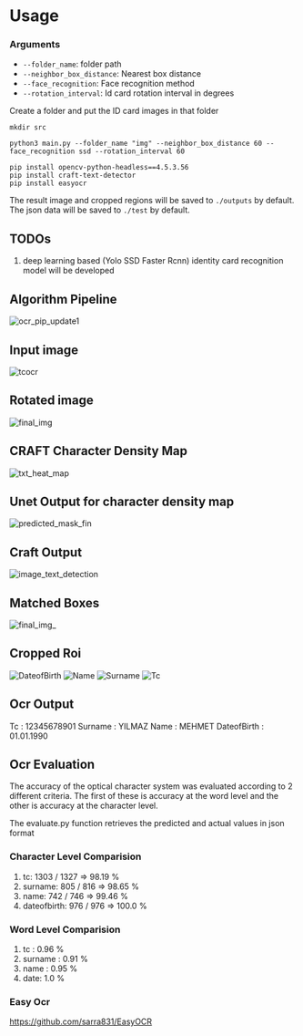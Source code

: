 # Usage
### Arguments
* `--folder_name`: folder path
* `--neighbor_box_distance`: Nearest box distance 
* `--face_recognition`: Face recognition method 
* `--rotation_interval`: Id card rotation interval in degrees

Create a folder and put the ID card images in that folder
``` 
mkdir src
``` 

``` 
python3 main.py --folder_name "img" --neighbor_box_distance 60 --face_recognition ssd --rotation_interval 60
```

```
pip install opencv-python-headless==4.5.3.56
pip install craft-text-detector
pip install easyocr
```

The result image and cropped regions will be saved to `./outputs` by default.
The json data will be saved to `./test` by default.

## TODOs
1. deep learning based (Yolo SSD Faster Rcnn) identity card recognition model will be developed


## Algorithm Pipeline
![ocr_pip_update1](https://user-images.githubusercontent.com/47300390/158075210-1ed286a2-f8ee-4007-b158-51fcc342add3.jpg)

## Input image
![tcocr](https://user-images.githubusercontent.com/47300390/158068982-1eb2394c-ae25-480c-9e2f-d0f1ebe69361.jpeg)

## Rotated image
![final_img](https://user-images.githubusercontent.com/47300390/158069046-333e582c-0b98-469a-a908-3e210e4c8b3a.jpg)


## CRAFT Character Density Map
![txt_heat_map](https://user-images.githubusercontent.com/47300390/158069076-5b91e198-f65a-4599-ac61-322b8a9b3e23.jpg)

## Unet Output for character density map
![predicted_mask_fin](https://user-images.githubusercontent.com/47300390/158069105-e6b330ee-4f62-4431-96a5-9f5a09d97cf1.jpg)

## Craft Output
![image_text_detection](https://user-images.githubusercontent.com/47300390/158069125-5480a4fd-31b9-401d-b00b-081ed761ee09.png)

## Matched Boxes

![final_img_](https://user-images.githubusercontent.com/47300390/158069152-af8848d4-510e-4073-85d2-0a72e3d2f35c.jpg)

## Cropped Roi
![DateofBirth](https://user-images.githubusercontent.com/47300390/158069210-f2567e85-1635-41d1-b389-62e37d02bb63.jpg)
![Name](https://user-images.githubusercontent.com/47300390/158069223-583bee9a-534e-414f-aaff-32d595c899eb.jpg)
![Surname](https://user-images.githubusercontent.com/47300390/158069227-81ffb2ee-7c36-4e0a-861d-47b2260ace9b.jpg)
![Tc](https://user-images.githubusercontent.com/47300390/158069231-0d051bd9-5e57-483f-a67d-bd1087873f97.jpg)

## Ocr Output

Tc : 12345678901
Surname : YILMAZ
Name : MEHMET
DateofBirth : 01.01.1990

## Ocr Evaluation

The accuracy of the optical character system was evaluated according to 2 different criteria. The first of these is accuracy at the word level and the other is accuracy at the character level.

The evaluate.py function retrieves the predicted and actual values in json format

###  Character Level Comparision  
1. tc: 1303 / 1327  => 98.19 %
2. surname: 805 / 816 => 98.65 %
3. name: 742 / 746 => 99.46 % 
4. dateofbirth: 976 / 976 => 100.0 % 

###  Word Level Comparision  
1. tc : 0.96 %
2. surname : 0.91 %
3. name : 0.95 %
4. date: 1.0 %

### Easy Ocr
https://github.com/sarra831/EasyOCR
